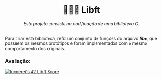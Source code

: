 <h1 align="center"><b> 👩🏽‍🚀 Libft </b></h1>

<h6 align="center">Este projeto consiste na codificação de uma biblioteca C.</h6>

<p>Para criar está biblioteca, refiz um conjunto de funções do arquivo <b><i>libc</i></b>, que possuem os mesmos protótipos e foram implementados com o mesmo comportamento dos originais.</p>

### Avaliação:
[![lucperei's 42 Libft Score](https://badge42.vercel.app/api/v2/cl155llci000609lcgznhbohw/project/2551631)](https://github.com/JaeSeoKim/badge42)
